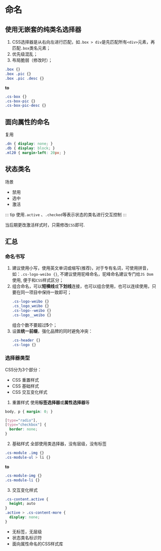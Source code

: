 # 命名

## 使用无嵌套的纯类名选择器

1. CSS选择器是从右向左进行匹配，如`.box > div`是先匹配所有`<div>`元素，再匹配`.box`类名元素；
2. 优先级混乱；
3. 布局脆弱（修改时）；

```css
.box {}
.box .pic {}
.box .pic .desc {}
```

**to**

```css
.cs-box {}
.cs-box-pic {}
.cs-box-pic-desc {}
```

## 面向属性的命名

复用

```css
.dn { display: none; }
.db { display: block; }
.ml20 { margin-left: 20px; }
```

## 状态类名

场景
- 禁用
- 选中
- 激活

::: tip
使用`.active` 、`.checked`等表示状态的类名进行交互控制
:::

当后期更改激活样式时，只需修改`CSS`即可.

## 汇总

### 命名书写

1. 建议使用小写，使用英文单词或缩写(推荐)，对于专有名词，可使用拼音，如：`.cs-logo-weibo {}`,
   不建议使用驼峰命名，驼峰命名建议专门给`JS Dom`使用, 便于和`CSS`样式区分；
2. 组合命名，可以**短横线**或**下划线**连接，也可以组合使用，也可以连续使用，只要在同一项目中保持一致即可；
   ```css
   .cs-logo-weibo {}
   .cs_logo_weibo {}
   .cs-logo--weibo {}
   .cs-logo__weibo {}
   ```
   组合个数不要超过**5**个；
3. 设置**统一前缀**，强化品牌的同时避免冲突：
   ```css
   .cs-header {}
   .cs-logo {}
   ```  
### 选择器类型

CSS分为3个部分：
- CSS 重置样式
- CSS 基础样式
- CSS 交互变化样式

1. 重置样式
使用**标签选择器**或**属性选择器**等

```css
body, p { margin: 0; }

[type="radio"],
[type="checkbox"] {
  border: none;
}
```

2. 基础样式
全部使用类选择器，没有层级，没有标签

```css
.cs-module .img {}
.cs-module-ul > li {}
```

**to**

```css
.cs-module-img {}
.cs-module-li {}
```

3. 交互变化样式

```css
.cs-content.active {
  height; auto
}
.active > .cs-content-more {
  display: none;
}
```

- 无标签，无层级
- 状态类名标识符
- 面向属性命名的CSS样式库


